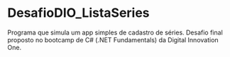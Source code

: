 # DesafioDIO_ListaSeries
Programa que simula um app simples de cadastro de séries. Desafio final proposto no bootcamp de C# (.NET Fundamentals) da Digital Innovation One.
